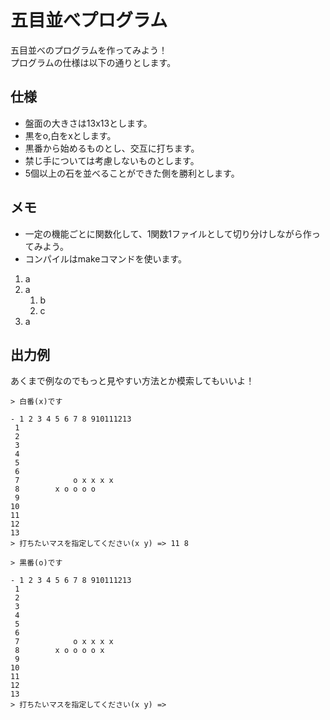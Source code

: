 # 五目並べプログラム
五目並べのプログラムを作ってみよう！  
プログラムの仕様は以下の通りとします。

## 仕様
- 盤面の大きさは13x13とします。
- 黒をo,白をxとします。
- 黒番から始めるものとし、交互に打ちます。
- 禁じ手については考慮しないものとします。
- 5個以上の石を並べることができた側を勝利とします。

## メモ
- 一定の機能ごとに関数化して、1関数1ファイルとして切り分けしながら作ってみよう。
- コンパイルはmakeコマンドを使います。

1. a
1. a
    1. b
    1. c
1. a

## 出力例
あくまで例なのでもっと見やすい方法とか模索してもいいよ！
```
> 白番(x)です

- 1 2 3 4 5 6 7 8 910111213
 1
 2
 3
 4
 5
 6
 7            o x x x x
 8        x o o o o 
 9
10
11
12
13
> 打ちたいマスを指定してください(x y) => 11 8

```

<div style="page-break-before:always"></div>

```
> 黒番(o)です

- 1 2 3 4 5 6 7 8 910111213
 1
 2
 3
 4
 5
 6
 7            o x x x x
 8        x o o o o x
 9
10
11
12
13
> 打ちたいマスを指定してください(x y) => 
```

